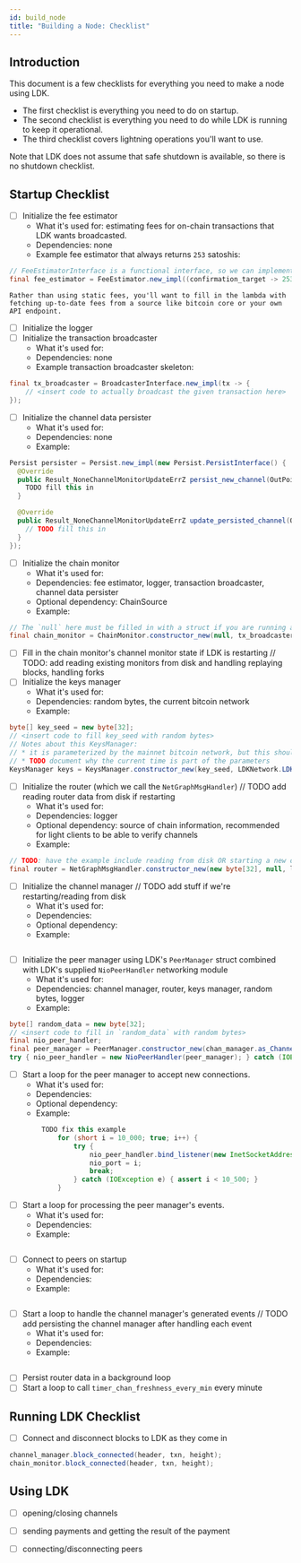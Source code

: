 ```yaml
---
id: build_node
title: "Building a Node: Checklist"
---
```


## Introduction

This document is a few checklists for everything you need to make a node using LDK.

* The first checklist is everything you need to do on startup.
* The second checklist is everything you need to do while LDK is running to keep it operational.
* The third checklist covers lightning operations you'll want to use.

Note that LDK does not assume that safe shutdown is available, so there is no 
shutdown checklist.

## Startup Checklist
- [ ] Initialize the fee estimator
  * What it's used for: estimating fees for on-chain transactions that LDK wants broadcasted.
  * Dependencies: none
  * Example fee estimator that always returns `253` satoshis:
```java
// FeeEstimatorInterface is a functional interface, so we can implement it with a lambda
final fee_estimator = FeeEstimator.new_impl((confirmation_target -> 253));
```
    Rather than using static fees, you'll want to fill in the lambda with fetching up-to-date fees from a source like bitcoin core or your own API endpoint.
- [ ] Initialize the logger
- [ ] Initialize the transaction broadcaster
  * What it's used for: 
  * Dependencies: none
  * Example transaction broadcaster skeleton:
```java
final tx_broadcaster = BroadcasterInterface.new_impl(tx -> {
    // <insert code to actually broadcast the given transaction here>
});
```
- [ ] Initialize the channel data persister
  * What it's used for: 
  * Dependencies: none
  * Example:
```java
Persist persister = Persist.new_impl(new Persist.PersistInterface() {
  @Override
  public Result_NoneChannelMonitorUpdateErrZ persist_new_channel(OutPoint id, ChannelMonitor data) {
    TODO fill this in
  }

  @Override
  public Result_NoneChannelMonitorUpdateErrZ update_persisted_channel(OutPoint id, ChannelMonitorUpdate update, ChannelMonitor data) {
    // TODO fill this in
  }
});
```
- [ ] Initialize the chain monitor
  * What it's used for: 
  * Dependencies: fee estimator, logger, transaction broadcaster, channel data persister
  * Optional dependency: ChainSource
  * Example:
```java
// The `null` here must be filled in with a struct if you are running a light client.
final chain_monitor = ChainMonitor.constructor_new(null, tx_broadcaster, logger, fee_estimator, persister);
```
- [ ] Fill in the chain monitor's channel monitor state if LDK is restarting
// TODO: add reading existing monitors from disk and handling replaying blocks, handling forks
- [ ] Initialize the keys manager
  * What it's used for: 
  * Dependencies: random bytes, the current bitcoin network
  * Example:
```java
byte[] key_seed = new byte[32];
// <insert code to fill key_seed with random bytes>
// Notes about this KeysManager:
// * it is parameterized by the mainnet bitcoin network, but this should be swapped out for testnet or regtest as needed.
// * TODO document why the current time is part of the parameters
KeysManager keys = KeysManager.constructor_new(key_seed, LDKNetwork.LDKNetwork_Bitcoin, System.currentTimeMillis() / 1000, (int) (System.currentTimeMillis() * 1000));
```
- [ ] Initialize the router (which we call the `NetGraphMsgHandler`)
// TODO add reading router data from disk if restarting
    * What it's used for: 
    * Dependencies: logger
    * Optional dependency: source of chain information, recommended for light clients to be able to verify channels
    * Example:
```java
// TODO: have the example include reading from disk OR starting a new one
final router = NetGraphMsgHandler.constructor_new(new byte[32], null, logger);
```
- [ ] Initialize the channel manager
// TODO add stuff if we're restarting/reading from disk
    * What it's used for: 
    * Dependencies: 
    * Optional dependency: 
    * Example:
```java
```
- [ ] Initialize the peer manager using LDK's `PeerManager` struct combined with LDK's supplied `NioPeerHandler` networking module
  * What it's used for: 
  * Dependencies: channel manager, router, keys manager, random bytes, logger
  * Example:
```java
byte[] random_data = new byte[32];
// <insert code to fill in `random_data` with random bytes>
final nio_peer_handler;
final peer_manager = PeerManager.constructor_new(chan_manager.as_ChannelMessageHandler(), router.as_RoutingMessageHandler(), keys_interface.get_node_secret(), random_data, logger);
try { nio_peer_handler = new NioPeerHandler(peer_manager); } catch (IOException e) { assert false; }
```
- [ ] Start a loop for the peer manager to accept new connections.
  * What it's used for: 
  * Dependencies: 
  * Optional dependency: 
  * Example:
```java
        TODO fix this example
            for (short i = 10_000; true; i++) {
                try {
                    nio_peer_handler.bind_listener(new InetSocketAddress("127.0.0.1", i));
                    nio_port = i;
                    break;
                } catch (IOException e) { assert i < 10_500; }
            }
```
- [ ] Start a loop for processing the peer manager's events.
  * What it's used for: 
  * Dependencies: 
  * Example:
```java
```
- [ ] Connect to peers on startup
  * What it's used for: 
  * Dependencies: 
  * Example:
```java
```
- [ ] Start a loop to handle the channel manager's generated events
// TODO add persisting the channel manager after handling each event
    * What it's used for: 
    * Dependencies: 
    * Example:
```java
```
- [ ] Persist router data in a background loop
- [ ] Start a loop to call `timer_chan_freshness_every_min` every minute

## Running LDK Checklist
- [ ] Connect and disconnect blocks to LDK as they come in
```java
channel_manager.block_connected(header, txn, height);
chain_monitor.block_connected(header, txn, height);
```

## Using LDK
- [ ] opening/closing channels
- [ ] sending payments and getting the result of the payment
- [ ] connecting/disconnecting peers


<!-- In this guide, we'll be building a lightning node using LDK. -->

<!-- The completed sample node built in this guide is available at [TODO(val) insert link]. *Not intended for use in production.* This node is built using the Java bindings. See [TODO(val)] for all LDK language bindings options. -->

<!-- Whether your project is an existing bitcoin-only wallet or a lightning wallet, the core process for -->
<!-- integrating LDK is the same. -->

<!-- The process breaks down to 3 overarching steps: -->
<!-- 1. Initializing LDK's channel, peer, chain monitoring, and (optionally) routing objects.  -->
<!--    * These objects will be parameterized by various other objects that can be from either your custom logic or one of LDK's supplied modules. -->
<!-- 2. Starting loops to (a) poll for new peers and (b) tell LDK's channel and peer objects each time a minute passes, so they can properly maintain their state. -->
<!-- 2. Starting loops to (a) poll for new peers and (b) periodically nudge the channel and peer objects so they can properly maintain their state. -->
<!-- 3. Connect and disconnect blocks to LDK as they come in. -->

<!-- ## Requirements -->
<!-- 0. Some basic lightning knowledge like e.g. what a channel is, what force-closing means. -->
<!-- 1. A regtest bitcoind node (see [TODO(val) link to polar] for an easy way to spin this up) -->
<!-- 2. Java (this was tested using Java 11) -->
<!-- 3. LDK's Java bindings jar [TODO link] in your class path -->
<!-- TODO revise requirements -->

<!-- ## Part 0: Setup -->
<!-- Import the bindings to your Java file and define a `main()`: -->
<!-- ```java -->
<!-- import org.ldk.impl.bindings; -->

<!-- public static void main(String[] args) { -->

<!-- } -->
<!-- ``` -->

<!-- ## Part 1: Managing Channels -->
<!-- We'll start by initializing probably the most core struct to Rust-Lightning (see FAQs[TODO add link] for the difference between Rust-Lightning and LDK): the channel manager.  -->

<!-- First, we'll initialize the objects that the channel manager is parameterized by. -->
<!-- // fee estimator, chain_watch, tx broadcaster, logger, keys interface, -->

<!-- ## Part 1: Set up Objects Used For Chain Monitoring -->
<!-- Every lightning implementation needs a way to watch for relevant transactions appearing on-chain. -->

<!-- ### Setup -->
<!-- But first, some housekeeping.  -->

<!-- 1. Within `main`, initialize a logger. A logger can be anything that satisfies the `LoggerInterface` interface [TODO add link]. In this case, we'll just print to the console. -->

<!-- ```java -->
<!-- public static void main(String[] args) {  -->
<!--     // LoggerInterface is a functional interface, so we can implement it with a lambda -->
<!--     final logger = Logger.new_impl((String log) -> System.out.println(log)); -->
<!-- } -->
<!-- ``` -->

<!-- 2. Add an on-chain fee estimator, which is anything that satisfies the `FeeEstimatorInterface` interface [TODO add link]. We need this because LDK's chain monitoring logic is responsible for broadcasting force-close transactions. -->

<!-- ```java -->
<!--     .. -->
<!--     final fee_estimator = FeeEstimator.new_impl(( -->
<!-- ``` -->

<!-- 3. Add a transaction broadcaster, which is anything that satisfies the `TransactionBroadcasterInterface` interface. We need this to broadcast the force-closing transaction if need be. -->
<!-- ```java -->
<!--     .. -->
<!--     final tx_broadcaster =  -->
<!-- ``` -->


<!-- 4. Add a data persister, which is anything that satisfies the `PersisterInterface` interface. We need this because our chain monitoring system also needs to ensure that crucial channel data is pesisted to disk and/or backups. -->
<!-- ```java -->
<!--     .. -->
<!--     final persister =  -->
<!-- ``` -->

<!-- We're now ready to initialize our chain monitor. -->

<!-- ```java -->
<!--     .. -->
<!--     final chain_monitor = ChainMonitor.constructor_new(null, tx_broadcaster, logger, fee_estimator, persister); -->
<!-- ``` -->

<!-- Next, we'll add the feature of telling this object whenever we receive a connected or disconnected block. -->


<!-- ##  -->

<!-- // do it in the checklist format` -->

<!-- [ ] fee estimator -->
<!-- < code sample> -->

<!-- [ ] tx broadcaster and a brief "what it's used for/context/info for each one -->
<!-- <Desription> -->
<!-- What it's used for: ... -->
<!-- What it depends on: ... -->

<!-- < code sample w/ comments AND commentary>  -->

<!-- [ ] this depend son these items -->
<!-- ... -->
<!-- [ ] start loop to receive new peers -->
<!-- [ ] start loop to persist (these can be combined.. with these) -->
<!-- [ ]  -->


<!-- get a meeting w/ matt -->
<!-- - write the checklist and then check w/ him -->
<!-- just the checklist itself -->
